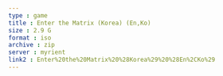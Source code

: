 ```yaml
---
type : game
title : Enter the Matrix (Korea) (En,Ko)
size : 2.9 G
format : iso
archive : zip
server : myrient
link2 : Enter%20the%20Matrix%20%28Korea%29%20%28En%2CKo%29
---
```


